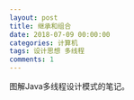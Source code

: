 ```yaml
---
layout: post
title: 继承和组合
date: 2018-07-09 00:00:00
categories: 计算机
tags: 设计思想 多线程
comments: 1
---
```




图解Java多线程设计模式的笔记。





